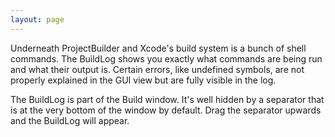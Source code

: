 ```yaml
---
layout: page
---
```


Underneath ProjectBuilder and Xcode's build system is a bunch of shell commands. The BuildLog shows you exactly what commands are being run and what their output is. Certain errors, like undefined symbols, are not properly explained in the GUI view but are fully visible in the log.

The BuildLog is part of the Build window. It's well hidden by a separator that is at the very bottom of the window by default. Drag the separator upwards and the BuildLog will appear.
